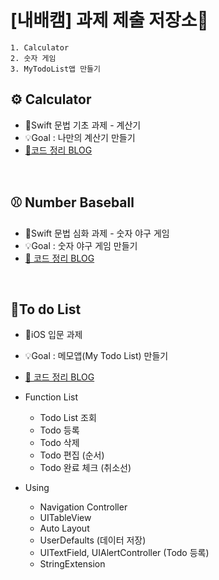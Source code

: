 # [내배캠] 과제 제출 저장소📩

```
1. Calculator
2. 숫자 게임
3. MyTodoList앱 만들기
```

## ⚙️ Calculator
- 📗Swift 문법 기초 과제 - 계산기
- 💡Goal : 나만의 계산기 만들기
- <a href="https://yujjne.tistory.com/20">🔗코드 정리 BLOG</a>
<br>

## ⚾️ Number Baseball
- 📘Swift 문법 심화 과제 - 숫자 야구 게임
- 💡Goal : 숫자 야구 게임 만들기
- <a href="https://yujjne.tistory.com/21">🔗 코드 정리 BLOG</a>
<br>

## 📃To do List
- 📒iOS 입문 과제
- 💡Goal : 메모앱(My Todo List) 만들기
- <a href="https://yujjne.tistory.com/28">🔗 코드 정리 BLOG</a>
- Function List
  - Todo List 조회
  - Todo 등록
  - Todo 삭제
  - Todo 편집 (순서)
  - Todo 완료 체크 (취소선)
  
- Using
  - Navigation Controller
  - UITableView
  - Auto Layout
  - UserDefaults (데이터 저장)
  - UITextField, UIAlertController (Todo 등록)
  - StringExtension
